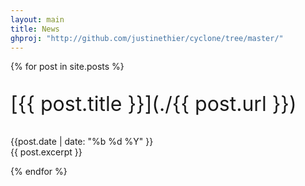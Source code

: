 ```yaml
---
layout: main
title: News
ghproj: "http://github.com/justinethier/cyclone/tree/master/"
---
```


{% for post in site.posts %}
  <p style="font-size: xx-large;">
  [{{ post.title }}](./{{ post.url }})
  </p>
  <span class="date-labels">{{post.date | date: "%b %d %Y" }}</span>
  <br />
  {{ post.excerpt }}

{% endfor %}


